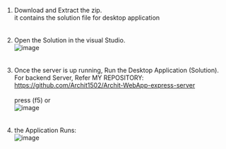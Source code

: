 1. Download and Extract the zip.<br>
  it contains the solution file for desktop application<br>
  <br><br>
2. Open the Solution in the visual Studio.<br>
![image](https://github.com/Archit1502/Archit-WinFormsApp/assets/126311350/9084622c-d2db-4a19-8cd0-7c539508a289)
<br><br><br>
3. Once the server is up running, Run the Desktop Application (Solution).<br>
For backend Server, Refer MY REPOSITORY: https://github.com/Archit1502/Archit-WebApp-express-server<br>
<br> press (f5) or <br> ![image](https://github.com/Archit1502/Archit-WinFormsApp/assets/126311350/09daca1b-89bd-47c9-88a7-79ffaeb7c733)
<br><br><br>
5. the Application Runs:<br>
![image](https://github.com/Archit1502/Archit-WinFormsApp/assets/126311350/5ca021bb-65d0-46e0-8b8d-afa298098b85)

